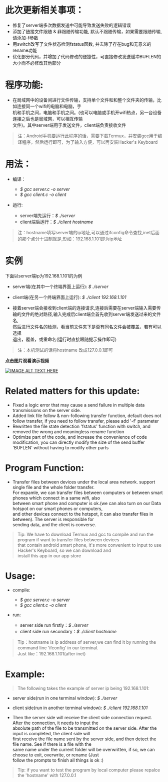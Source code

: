 # 此次更新相关事项：
* 修复了server端多次数据发送中可能导致发送失败的逻辑错误
* 添加了链接文件跟随 & 非跟随传输功能, 默认不跟随传输，如果需要跟随传输, 请添加-f参数
* 用switch改写了文件状态检测fstatus函数, 并去除了存在bug和无意义的rename功能
* 优化部分代码，并增加了代码修改的便捷性，可直接修改发送缓冲BUFLEN的大小而不必修改其他部分

# 程序功能:

* 在局域网中的设备间进行文件传输，支持单个文件和和整个文件夹的传输，比如连接同一个wifi的电脑和电脑，手  
机和手机之间，电脑和手机之间。(也可以电脑或手机开wifi热点，另一台设备连接之后也是局域网，可以相互传输  
文件)。其中server端用于发送文件，client端负责接收文件  

>注：Android手机要运行此程序的话，需要下载Termux，并安装gcc用于编译程序，然后运行即可，为了输入方便，可以再安装Hacker's Keyboard

# 用法：

* 编译：  
  * _$ gcc server.c -o server_  
  * _$ gcc client.c -o client_

* 运行:  
  * server端先运行：_$ ./server_  
  * client端后运行：_$ ./client hostname_

>注：hostname填写server端的ip地址,可以通过ifconfig命令查找,inet后面的那个点分十进制就是,形如：192.168.1.101即为ip地址

# 实例

下面以server端ip为192.168.1.101的为例  

* server端(在其中一个终端界面上运行):   _$ ./server_  

* client端(在另一个终端界面上运行):   _$ ./client 192.168.1.101_  

* 接着server端会接收到client端的连接请求,连接后需要在server端输入需要传  
输的文件的绝对路径,输入完成后client端会首先收到server端发送过来的文件名,  
然后进行文件名的检测，看当前文件夹下是否有同名文件会被覆盖，若有可以选择  
退出，覆盖，或重命名(运行时直接跟随提示操作即可)

>注：本机测试的话将hostname 改成127.0.0.1即可  


**点击图片观看演示视频**

[![IMAGE ALT TEXT HERE](https://img.youtube.com/vi/aPkljt47N_s/0.jpg)](https://www.youtube.com/watch?v=aPkljt47N_s)

# Related matters for this update:
* Fixed a logic error that may cause a send failure in multiple data transmissions on the server side.
* Added link file follow & non-following transfer function, default does not follow transfer, if you need to follow transfer, please add '-f' parameter
* Rewritten the file state detection 'fstatus' function with switch, and removed the wrong and meaningless rename function
* Optimize part of the code, and increase the convenience of code modification, you can directly modify the size of the send buffer 'BUFLEN' without having to modify other parts

# Program Function: 
* Transfer files between devices under the local area network. support single file and the whole folder transfer.  
For expamle, we can transfer files between computers or between smart phones which connect in a same wifi, also  
between smart phone and computer is ok.(we can also turn on our Data hotspot on our smart phones or computers,  
and other devices connect to the hotspot, it can also transfer files in between). The server is responsible for  
sending data, and the client is converse.  

>Tip: We have to download Termux and gcc to compile and run the program if want to transfer files between devices  
that contain android smart phone, it's more convenient to input to use Hacker's Keyboard, so we can download and  
install this app in our app store  

# Usage:  
* compile:  
  * _$ gcc server.c -o server_  
  * _$ gcc client.c -o client_  

* run:  
  * server side run firstly：_$ ./server_  
  * client side run secondary：_$ ./client hostname_

>Tip：hostname is ip address of server,we can find it by running the command line 'ifconfig' in our terminal.  
Just like：192.168.1.101(after inet)  

# Example:  
>The following takes the example of server ip being 192.168.1.101:

* server side(run in one terminal window): _$ ./server_

* client side(run in another terminal window): _$ ./client 192.168.1.101_

* Then the server side will receive the client side connection request. After the connection, it needs to input the  
absolute path of the file to be transmitted on the server side. After the input is completed, the client side will  
first receive the file name sent by the server side, and then detect the file name. See if there is a file with the  
same name under the current folder will be overwritten, if so, we can choose to exit, overwrite, or rename (Just  
follow the prompts to finish all things is ok :)  

>Tip: if you want to test the program by local computer please repalce the 'hostname' with 127.0.0.1
